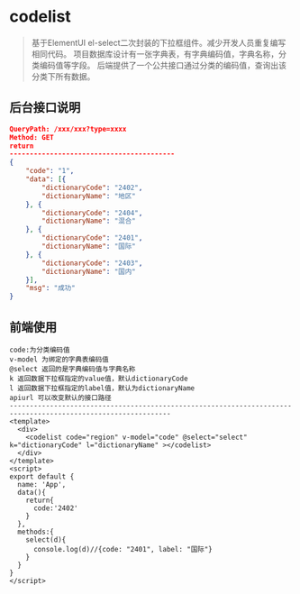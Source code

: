 # codelist
> 基于ElementUI el-select二次封装的下拉框组件。减少开发人员重复编写相同代码。
> 项目数据库设计有一张字典表，有字典编码值，字典名称，分类编码值等字段。
> 后端提供了一个公共接口通过分类的编码值，查询出该分类下所有数据。

## 后台接口说明

```json
QueryPath: /xxx/xxx?type=xxxx
Method: GET
return
-----------------------------------------
{
	"code": "1",
	"data": [{
		"dictionaryCode": "2402",
		"dictionaryName": "地区"
	}, {
		"dictionaryCode": "2404",
		"dictionaryName": "混合"
	}, {
		"dictionaryCode": "2401",
		"dictionaryName": "国际"
	}, {
		"dictionaryCode": "2403",
		"dictionaryName": "国内"
	}],
	"msg": "成功"
}
```
## 前端使用

```vue
code:为分类编码值
v-model 为绑定的字典表编码值
@select 返回的是字典编码值与字典名称
k 返回数据下拉框指定的value值，默认dictionaryCode
l 返回数据下拉框指定的label值，默认为dictionaryName
apiurl 可以改变默认的接口路径
--------------------------------------------------------------------------------------------------------------
<template>
  <div>
    <codelist code="region" v-model="code" @select="select" k="dictionaryCode" l="dictionaryName" ></codelist>
  </div>
</template>
<script>
export default {
  name: 'App',
  data(){
    return{
      code:'2402'
    }
  },
  methods:{
    select(d){
      console.log(d)//{code: "2401", label: "国际"}
    }
  }
}
</script>
```

